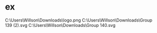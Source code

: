 # ex
C:\Users\Willson\Downloads\logo.png
C:\Users\Willson\Downloads\Group 139 (2).svg
C:\Users\Willson\Downloads\Group 140.svg
